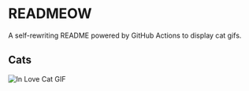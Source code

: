 # READMEOW

A self-rewriting README powered by GitHub Actions to display cat gifs.

## Cats

![In Love Cat GIF](https://media4.giphy.com/media/MDJ9IbxxvDUQM/200.gif?cid=9acd02dakh1e222pc6g3zb9dfo0ry38ear9vhu08hudbg9dp&ep=v1_gifs_search&rid=200.gif&ct=g)
